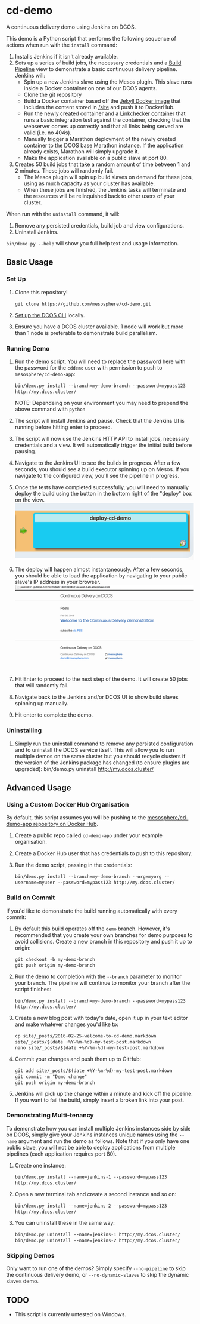 # cd-demo
A continuous delivery demo using Jenkins on DCOS.

This demo is a Python script that performs the following sequence of actions when run with the `install` command:

1. Installs Jenkins if it isn't already available.
2. Sets up a series of build jobs, the necessary credentials and a [Build Pipeline](https://wiki.jenkins-ci.org/display/JENKINS/Build+Pipeline+Plugin) view to demonstrate a basic continuous delivery pipeline. Jenkins will:
    + Spin up a new Jenkins slave using the Mesos plugin. This slave runs inside a Docker container on one of our DCOS agents.
    + Clone the git repository
    + Build a Docker container based off the [Jekyll Docker image](https://hub.docker.com/r/jekyll/jekyll/) that includes the content stored in [/site](/site) and push it to DockerHub.
    + Run the newly created container and a [Linkchecker container](https://github.com/mesosphere/docker-containers/blob/master/utils/linkchecker/Dockerfile) that runs a basic integration test against the container, checking that the webserver comes up correctly and that all links being served are valid (i.e. no 404s).
    + Manually trigger a Marathon deployment of the newly created container to the DCOS base Marathon instance. If the application already exists, Marathon will simply upgrade it.
    + Make the application available on a public slave at port 80.
3. Creates 50 build jobs that take a random amount of time between 1 and 2 minutes. These jobs will randomly fail.
    + The Mesos plugin will spin up build slaves on demand for these jobs, using as much capacity as your cluster has available.
    + When these jobs are finished, the Jenkins tasks will terminate and the resources will be relinquished back to other users of your cluster.

When run with the `uninstall` command, it will:

1. Remove any persisted credentials, build job and view configurations.
2. Uninstall Jenkins.

`bin/demo.py --help` will show you full help text and usage information.

## Basic Usage

### Set Up

1. Clone this repository!

    ```
    git clone https://github.com/mesosphere/cd-demo.git
    ```
2. [Set up the DCOS CLI](https://docs.mesosphere.com/administration/introcli/cli/) locally.
3. Ensure you have a DCOS cluster available. 1 node will work but more than 1 node is preferable to demonstrate build parallelism.

### Running Demo

1. Run the demo script. You will need to replace the password here with the password for the `cddemo` user with permission to push to `mesosphere/cd-demo-app`:

    ```
    bin/demo.py install --branch=my-demo-branch --password=mypass123 http://my.dcos.cluster/
    ```
    NOTE: Dependeing on your environment you may need to prepend the above command with `python`
    
2. The script will install Jenkins and pause. Check that the Jenkins UI is running before hitting enter to proceed.
3. The script will now use the Jenkins HTTP API to install jobs, necessary credentials and a view. It will automatically trigger the initial build before pausing.
4. Navigate to the Jenkins UI to see the builds in progress. After a few seconds, you should see a build executor spinning up on Mesos. If you navigate to the configured view, you'll see the pipeline in progress.
5. Once the tests have completed successfully, you will need to manually deploy the build using the button in the bottom right of the "deploy" box on the view.
![deploy](/img/manual-deploy.png)
6. The deploy will happen almost instantaneously. After a few seconds, you should be able to load the application by navigating to your public slave's IP address in your browser.
![deployed-app](/img/deployed-jekyll-app.png)
7. Hit Enter to proceed to the next step of the demo. It will create 50 jobs that will randomly fail.
8. Navigate back to the Jenkins and/or DCOS UI to show build slaves spinning up manually.
9. Hit enter to complete the demo.

### Uninstalling

1. Simply run the uninstall command to remove any persisted configuration and to uninstall the DCOS service itself. This will allow you to run multiple demos on the same cluster but you should recycle clusters if the version of the Jenkins package has changed (to ensure plugins are upgraded):
    bin/demo.py uninstall http://my.dcos.cluster/

## Advanced Usage

### Using a Custom Docker Hub Organisation

By default, this script assumes you will be pushing to the [mesosphere/cd-demo-app repository on Docker Hub](https://hub.docker.com/r/mesosphere/cd-demo-app/).

1. Create a public repo called `cd-demo-app` under your example organisation.
2. Create a Docker Hub user that has credentials to push to this repository.
3. Run the demo script, passing in the credentials:

    ```
    bin/demo.py install --branch=my-demo-branch --org=myorg --username=myuser --password=mypass123 http://my.dcos.cluster/
    ```

### Build on Commit

If you'd like to demonstrate the build running automatically with every commit:

1. By default this build operates off the `demo` branch. However, it's recommended that you create your own branches for demo purposes to avoid collisions. Create a new branch in this repository and push it up to origin:

    ```
    git checkout -b my-demo-branch
    git push origin my-demo-branch
    ```
2. Run the demo to completion with the `--branch` parameter to monitor your branch. The pipeline will continue to monitor your branch after the script finishes:

    ```
    bin/demo.py install --branch=my-demo-branch --password=mypass123 http://my.dcos.cluster/
    ```
3. Create a new blog post with today's date, open it up in your text editor and make whatever changes you'd like to:

    ```
    cp site/_posts/2016-02-25-welcome-to-cd-demo.markdown site/_posts/$(date +%Y-%m-%d)-my-test-post.markdown
    nano site/_posts/$(date +%Y-%m-%d)-my-test-post.markdown
    ```
4. Commit your changes and push them up to GitHub:

    ```
    git add site/_posts/$(date +%Y-%m-%d)-my-test-post.markdown
    git commit -m "Demo change"
    git push origin my-demo-branch
    ```
5. Jenkins will pick up the change within a minute and kick off the pipeline. If you want to fail the build, simply insert a broken link into your post.

### Demonstrating Multi-tenancy

To demonstrate how you can install multiple Jenkins instances side by side on DCOS, simply give your Jenkins instances unique names using the `--name` argument and run the demo as follows. Note that if you only have one public slave, you will not be able to deploy applications from multiple pipelines (each application requires port 80).

1. Create one instance:

    ```
    bin/demo.py install --name=jenkins-1 --password=mypass123 http://my.dcos.cluster/
    ```
2. Open a new terminal tab and create a second instance and so on:

    ```
    bin/demo.py install --name=jenkins-2 --password=mypass123 http://my.dcos.cluster/
    ```
3. You can uninstall these in the same way:

    ```
    bin/demo.py uninstall --name=jenkins-1 http://my.dcos.cluster/
    bin/demo.py uninstall --name=jenkins-2 http://my.dcos.cluster/
    ```

### Skipping Demos

Only want to run one of the demos? Simply specify `--no-pipeline` to skip the continuous delivery demo, or `--no-dynamic-slaves` to skip the dynamic slaves demo.

## TODO

+ This script is currently untested on Windows.
